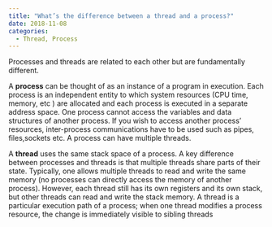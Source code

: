 ```yaml
---
title: "What’s the difference between a thread and a process?"
date: 2018-11-08
categories: 
  - Thread, Process
---
```


Processes and threads are related to each other but are fundamentally different. 

A **process** can be thought of as an instance of a program in execution. Each process is an independent entity to which system resources (CPU time, memory, etc ) are allocated and each process is executed in a separate address space. One process cannot access the variables and data structures of another process. If you wish to access another process’ resources, inter-process communications have to be used such as pipes, files,sockets etc. A process can have multiple threads.

A **thread** uses the same stack space of a process. A key  difference between processes and threads is that multiple threads share parts of their state. Typically, one allows multiple threads to read and write the same memory (no processes can directly access the memory of another process). However, each thread still has its own registers and its own stack, but other threads can read and write the stack memory. A thread is a particular execution path of a process; when one thread modifies a process resource, the change is immediately visible to sibling threads 